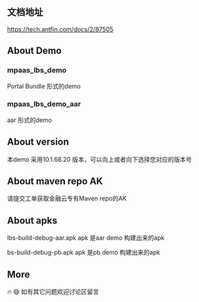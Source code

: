 ## 文档地址
https://tech.antfin.com/docs/2/87505

## About Demo
### mpaas_lbs_demo
Portal Bundle 形式的demo
### mpaas_lbs_demo_aar
aar 形式的demo

## About version
本demo 采用10.1.68.20 版本，可以向上或者向下选择您对应的版本号

## About maven repo AK
请提交工单获取金融云专有Maven repo的AK

## About apks
lbs-build-debug-aar.apk apk 是aar demo 构建出来的apk

bs-build-debug-pb.apk apk 是pb demo 构建出来的apk

## More
:fire: :smile:
如有其它问题欢迎讨论区留言



